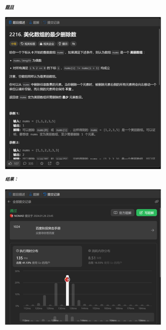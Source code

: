 ##### [题目](https://leetcode.cn/problems/minimum-deletions-to-make-array-beautiful/description/)
![pic](img.png)
##### 结果：
![pic](result.png)